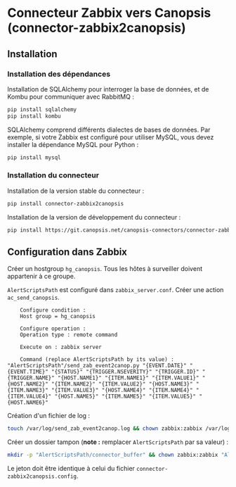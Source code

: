 # Connecteur Zabbix vers Canopsis (connector-zabbix2canopsis)

## Installation

### Installation des dépendances

Installation de SQLAlchemy pour interroger la base de données, et de Kombu pour communiquer avec RabbitMQ :

```sh
pip install sqlalchemy
pip install kombu
```

SQLAlchemy comprend différents dialectes de bases de données. Par exemple, si votre Zabbix est configuré pour utiliser MySQL, vous devez installer la dépendance MySQL pour Python :

```sh
pip install mysql
```

### Installation du connecteur

Installation de la version stable du connecteur :

```sh
pip install connector-zabbix2canopsis
```

Installation de la version de développement du connecteur :

```sh
pip install https://git.canopsis.net/canopsis-connectors/connector-zabbix2canopsis
```

## Configuration dans Zabbix

Créer un hostgroup `hg_canopsis`. Tous les hôtes à surveiller doivent appartenir à ce groupe.

`AlertScriptsPath` est configuré dans `zabbix_server.conf`. Créer une action `ac_send_canopsis`.


```
    Configure condition :
    Host group = hg_canopsis

    Configure operation :
    Operation type : remote command

    Execute on : zabbix server

    Command (replace AlertScriptsPath by its value) : "AlertScriptsPath"/send_zab_event2canop.py "{EVENT.DATE}" "{EVENT.TIME}" "{STATUS}" "{TRIGGER.NSEVERITY}" "{TRIGGER.ID}" "{TRIGGER.NAME}" "{HOST.NAME1}" "{ITEM.NAME1}" "{ITEM.VALUE1}" "{HOST.NAME2}" "{ITEM.NAME2}" "{ITEM.VALUE2}" "{HOST.NAME3}" "{ITEM.NAME3}" "{ITEM.VALUE3}" "{HOST.NAME4}" "{ITEM.NAME4}" "{ITEM.VALUE4}" "{HOST.NAME5}" "{ITEM.NAME5}" "{ITEM.VALUE5}" "{HOST.NAME6}"
```

Création d'un fichier de log :

```sh
touch /var/log/send_zab_event2canop.log && chown zabbix:zabbix /var/log/send_zab_event2canop.log
```

Créer un dossier tampon (**note :** remplacer `AlertScriptsPath` par sa valeur) :

```sh
mkdir -p "AlertScriptsPath/connector_buffer" && chown zabbix:zabbix "AlertScriptsPath/connector_buffer"
```

Le jeton doit être identique à celui du fichier `connector-zabbix2canopsis.config`.
